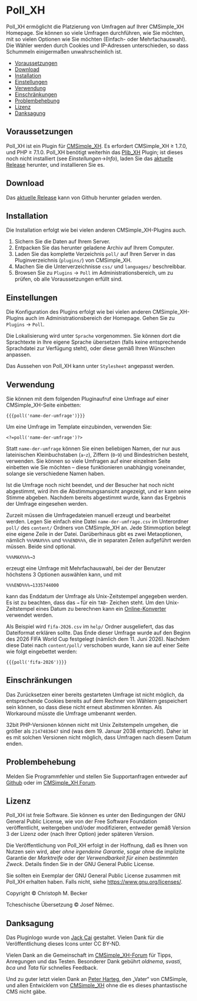 # Poll_XH

Poll_XH ermöglicht die Platzierung von Umfragen auf Ihrer CMSimple_XH
Homepage. Sie können so viele Umfragen durchführen, wie Sie möchten, mit so
vielen Optionen wie Sie möchten (Einfach- oder Mehrfachauswahl). Die Wähler
werden durch Cookies und IP-Adressen unterschieden, so dass Schummeln
einigermaßen unwahrscheinlich ist.

- [Voraussetzungen](#voraussetzungen)
- [Download](#download)
- [Installation](#installation)
- [Einstellungen](#einstellungen)
- [Verwendung](#verwendung)
- [Einschränkungen](#einschränkungen)
- [Problembehebung](#problembehebung)
- [Lizenz](#lizenz)
- [Danksagung](#danksagung)

## Voraussetzungen

Poll_XH ist ein Plugin für [CMSimple_XH](https://www.cmsimple-xh.org/de/).
Es erfordert CMSimple_XH ≥ 1.7.0, und PHP ≥ 7.1.0.
Poll_XH benötigt weiterhin das [Plib_XH](https://github.com/cmb69/plib_xh) Plugin;
ist dieses noch nicht installiert (see *Einstellungen*→*Info*),
laden Sie das [aktuelle Release](https://github.com/cmb69/plib_xh/releases/latest)
herunter, und installieren Sie es.

## Download

Das [aktuelle Release](https://github.com/cmb69/poll_xh/releases/latest)
kann von Github herunter geladen werden.

## Installation

Die Installation erfolgt wie bei vielen anderen CMSimple_XH-Plugins auch.

1. Sichern Sie die Daten auf Ihrem Server.
1. Entpacken Sie das herunter geladene Archiv auf Ihrem Computer.
1. Laden Sie das komplette Verzeichnis `poll/` auf Ihren Server in
   das Pluginverzeichnis (`plugins/`) von CMSimple_XH.
1. Machen Sie die Unterverzeichnisse `css/` und `languages/` beschreibbar.
1. Browsen Sie zu `Plugins` → `Poll` im Administrationsbereich,
   um zu prüfen, ob alle Voraussetzungen erfüllt sind.

## Einstellungen

Die Konfiguration des Plugins erfolgt wie bei vielen anderen
CMSimple_XH-Plugins auch im Administrationsbereich der Homepage.
Gehen Sie zu `Plugins` → `Poll`.

Die Lokalisierung wird unter `Sprache` vorgenommen. Sie können dort die
Sprachtexte in Ihre eigene Sprache übersetzen (falls keine entsprechende
Sprachdatei zur Verfügung steht), oder diese gemäß Ihren Wünschen anpassen.

Das Aussehen von Poll_XH kann unter `Stylesheet` angepasst werden.

## Verwendung

Sie können mit dem folgenden Pluginaufruf eine Umfrage auf einer
CMSimple_XH-Seite einbetten:

    {{{poll('name-der-umfrage')}}}

Um eine Umfrage im Template einzubinden, verwenden Sie:

    <?=poll('name-der-umfrage')?>

Statt `name-der-umfrage` können Sie einen beliebigen Namen, der nur aus lateinischen
Kleinbuchstaben (`a`-`z`), Ziffern (`0`-`9`) und Bindestrichen besteht, verwenden.
Sie können so viele Umfragen auf einer einzelnen Seite einbetten wie Sie möchten –
diese funktionieren unabhängig voneinander, solange sie verschiedene Namen haben.

Ist die Umfrage noch nicht beendet, und der Besucher hat noch nicht
abgestimmt, wird ihm die Abstimmungsansicht angezeigt, und er kann seine
Stimme abgeben. Nachdem bereits abgestimmt wurde, kann das Ergebnis der
Umfrage eingesehen werden.

Zurzeit müssen die Umfragedateien manuell erzeugt und bearbeitet werden.
Legen Sie einfach eine Datei `name-der-umfrage.csv` im
Unterordner `poll/` des `content/` Ordners von CMSimple_XH an.
Jede Stimmoption belegt eine eigene Zeile in der Datei.
Darüberhinaus gibt es zwei Metaoptionen, nämlich `%%%MAX%%%` und `%%%END%%%`,
die in separaten Zeilen aufgeführt werden müssen. Beide sind optional.

    %%%MAX%%%→3

erzeugt eine Umfrage mit Mehrfachauswahl, bei der der Benutzer höchstens 3
Optionen auswählen kann, und mit

    %%%END%%%→1335744000

kann das Enddatum der Umfrage als Unix-Zeitstempel angegeben werden.
Es ist zu beachten, dass das `→` für ein `TAB`- Zeichen steht.
Um den Unix-Zeitstempel eines Datum zu berechnen kann ein
[Online-Konverter](https://www.onlineconversion.com/unix_time.htm)
verwendet werden.

Als Beispiel wird `fifa-2026.csv` im `help/` Ordner ausgeliefert,
das das Dateiformat erklären sollte.
Das Ende dieser Umfrage wurde auf den Beginn des 2026 FIFA
World Cup festgelegt (nämlich dem 11. Juni 2026).
Nachdem diese Datei nach `content/poll/` verschoben wurde,
kann sie auf einer Seite wie folgt eingebettet werden:

    {{{poll('fifa-2026')}}}

## Einschränkungen

Das Zurücksetzen einer bereits gestarteten Umfrage ist nicht möglich, da
entsprechende Cookies bereits auf dem Rechner von Wählern gespeichert sein
können, so dass diese nicht erneut abstimmen könnten. Als Workaround müsste
die Umfrage umbenannt werden.

32bit PHP-Versionen können nicht mit Unix Zeitstempeln umgehen, die größer
als `2147483647` sind (was dem 19. Januar 2038 entspricht). Daher ist es mit
solchen Versionen nicht möglich, dass Umfragen nach diesem Datum enden.

## Problembehebung

Melden Sie Programmfehler und stellen Sie Supportanfragen entweder auf
[Github](https://github.com/cmb69/poll_xh/issues)
oder im [CMSimple_XH Forum](https://cmsimpleforum.com/).

## Lizenz

Poll_XH ist freie Software. Sie können es unter den Bedingungen
der GNU General Public License, wie von der Free Software Foundation
veröffentlicht, weitergeben und/oder modifizieren, entweder gemäß
Version 3 der Lizenz oder (nach Ihrer Option) jeder späteren Version.

Die Veröffentlichung von Poll_XH erfolgt in der Hoffnung, daß es
Ihnen von Nutzen sein wird, aber *ohne irgendeine Garantie*, sogar ohne
die implizite Garantie der *Marktreife* oder der *Verwendbarkeit für einen
bestimmten Zweck*. Details finden Sie in der GNU General Public License.

Sie sollten ein Exemplar der GNU General Public License zusammen mit
Poll_XH erhalten haben. Falls nicht, siehe <https://www.gnu.org/licenses/>.

Copyright © Christoph M. Becker

Tcheschische Übersetzung © Josef Němec.

## Danksagung

Das Pluginlogo wurde von [Jack Cai](https://www.doublejdesign.co.uk/) gestaltet.
Vielen Dank für die Veröffentlichung dieses Icons unter CC BY-ND.

Vielen Dank an die Gemeinschaft im [CMSimple_XH-Forum](https://www.cmsimpleforum.com/)
für Tipps, Anregungen und das Testen. Besonderer Dank gebührt *oldnema*,
*svasti*, *bca* und *Tata* für schnelles Feedback.

Und zu guter letzt vielen Dank an [Peter Harteg](https://www.harteg.dk/),
den „Vater“ von CMSimple, und allen Entwicklern von
[CMSimple_XH](https://www.cmsimple-xh.org/de/) ohne die es dieses
phantastische CMS nicht gäbe.
